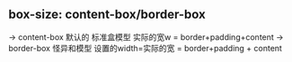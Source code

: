 ## box-size: content-box/border-box
-> content-box 默认的 标准盒模型 实际的宽w = border+padding+content
-> border-box 怪异和模型 设置的width=实际的宽 = border+padding + content
